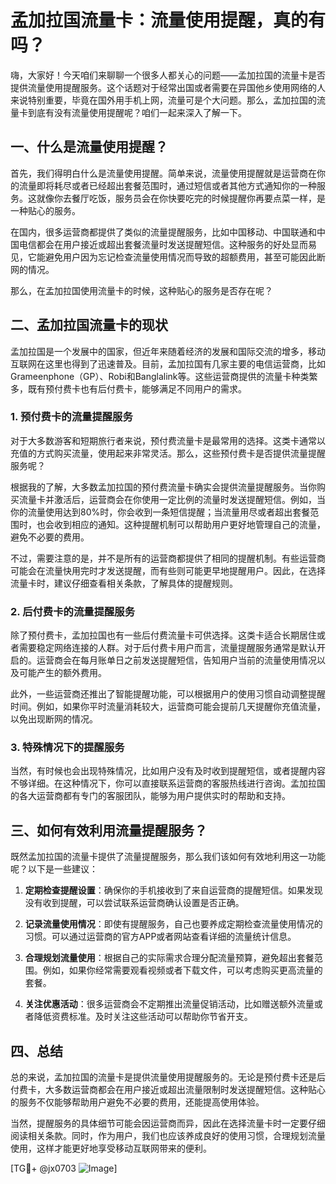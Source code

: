 # 孟加拉国流量卡：流量使用提醒，真的有吗？

嗨，大家好！今天咱们来聊聊一个很多人都关心的问题——孟加拉国的流量卡是否提供流量使用提醒服务。这个话题对于经常出国或者需要在异国他乡使用网络的人来说特别重要，毕竟在国外用手机上网，流量可是个大问题。那么，孟加拉国的流量卡到底有没有流量使用提醒呢？咱们一起来深入了解一下。

## 一、什么是流量使用提醒？

首先，我们得明白什么是流量使用提醒。简单来说，流量使用提醒就是运营商在你的流量即将耗尽或者已经超出套餐范围时，通过短信或者其他方式通知你的一种服务。这就像你去餐厅吃饭，服务员会在你快要吃完的时候提醒你再要点菜一样，是一种贴心的服务。

在国内，很多运营商都提供了类似的流量提醒服务，比如中国移动、中国联通和中国电信都会在用户接近或超出套餐流量时发送提醒短信。这种服务的好处显而易见，它能避免用户因为忘记检查流量使用情况而导致的超额费用，甚至可能因此断网的情况。

那么，在孟加拉国使用流量卡的时候，这种贴心的服务是否存在呢？

## 二、孟加拉国流量卡的现状

孟加拉国是一个发展中的国家，但近年来随着经济的发展和国际交流的增多，移动互联网在这里也得到了迅速普及。目前，孟加拉国有几家主要的电信运营商，比如Grameenphone（GP）、Robi和Banglalink等。这些运营商提供的流量卡种类繁多，既有预付费卡也有后付费卡，能够满足不同用户的需求。

### 1. 预付费卡的流量提醒服务

对于大多数游客和短期旅行者来说，预付费流量卡是最常用的选择。这类卡通常以充值的方式购买流量，使用起来非常灵活。那么，这些预付费卡是否提供流量提醒服务呢？

根据我的了解，大多数孟加拉国的预付费流量卡确实会提供流量提醒服务。当你购买流量卡并激活后，运营商会在你使用一定比例的流量时发送提醒短信。例如，当你的流量使用达到80%时，你会收到一条短信提醒；当流量用尽或者超出套餐范围时，也会收到相应的通知。这种提醒机制可以帮助用户更好地管理自己的流量，避免不必要的费用。

不过，需要注意的是，并不是所有的运营商都提供了相同的提醒机制。有些运营商可能会在流量快用完时才发送提醒，而有些则可能更早地提醒用户。因此，在选择流量卡时，建议仔细查看相关条款，了解具体的提醒规则。

### 2. 后付费卡的流量提醒服务

除了预付费卡，孟加拉国也有一些后付费流量卡可供选择。这类卡适合长期居住或者需要稳定网络连接的人群。对于后付费卡用户而言，流量提醒服务通常是默认开启的。运营商会在每月账单日之前发送提醒短信，告知用户当前的流量使用情况以及可能产生的额外费用。

此外，一些运营商还推出了智能提醒功能，可以根据用户的使用习惯自动调整提醒时间。例如，如果你平时流量消耗较大，运营商可能会提前几天提醒你充值流量，以免出现断网的情况。

### 3. 特殊情况下的提醒服务

当然，有时候也会出现特殊情况，比如用户没有及时收到提醒短信，或者提醒内容不够详细。在这种情况下，你可以直接联系运营商的客服热线进行咨询。孟加拉国的各大运营商都有专门的客服团队，能够为用户提供实时的帮助和支持。

## 三、如何有效利用流量提醒服务？

既然孟加拉国的流量卡提供了流量提醒服务，那么我们该如何有效地利用这一功能呢？以下是一些建议：

1. **定期检查提醒设置**：确保你的手机接收到了来自运营商的提醒短信。如果发现没有收到提醒，可以尝试联系运营商确认设置是否正确。

2. **记录流量使用情况**：即使有提醒服务，自己也要养成定期检查流量使用情况的习惯。可以通过运营商的官方APP或者网站查看详细的流量统计信息。

3. **合理规划流量使用**：根据自己的实际需求合理分配流量预算，避免超出套餐范围。例如，如果你经常需要观看视频或者下载文件，可以考虑购买更高流量的套餐。

4. **关注优惠活动**：很多运营商会不定期推出流量促销活动，比如赠送额外流量或者降低资费标准。及时关注这些活动可以帮助你节省开支。

## 四、总结

总的来说，孟加拉国的流量卡是提供流量使用提醒服务的。无论是预付费卡还是后付费卡，大多数运营商都会在用户接近或超出流量限制时发送提醒短信。这种贴心的服务不仅能够帮助用户避免不必要的费用，还能提高使用体验。

当然，提醒服务的具体细节可能会因运营商而异，因此在选择流量卡时一定要仔细阅读相关条款。同时，作为用户，我们也应该养成良好的使用习惯，合理规划流量使用，这样才能更好地享受移动互联网带来的便利。

[TG💪+ @jx0703 ![Image](https://github.com/user-attachments/assets/dbca1d08-cadb-493c-b0ec-ad6f7a83f270)]